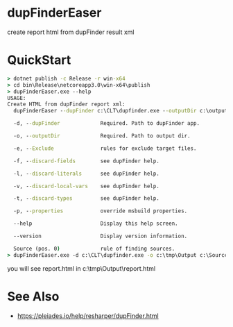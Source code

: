 # dupFinderEaser

create report html from dupFinder result xml

# QuickStart

```bat
> dotnet publish -c Release -r win-x64
> cd bin\Release\netcoreapp3.0\win-x64\publish
> dupFinderEaser.exe --help
USAGE:
Create HTML from dupFinder report xml:
  dupFinderEaser --dupFinder c:\CLT\dupfinder.exe --outputDir c:\output c:\sources\\**\*.cs

  -d, --dupFinder             Required. Path to dupFinder app.

  -o, --outputDir             Required. Path to output dir.

  -e, --Exclude               rules for exclude target files.

  -f, --discard-fields        see dupFinder help.

  -l, --discard-literals      see dupFinder help.

  -v, --discard-local-vars    see dupFinder help.

  -t, --discard-types         see dupFinder help.

  -p, --properties            override msbuild properties.

  --help                      Display this help screen.

  --version                   Display version information.

  Source (pos. 0)             rule of finding sources.
> dupFinderEaser.exe -d c:\CLT\dupfinder.exe -o c:\tmp\Output c:\Sources\your\pj\\**\*.cs
```

you will see report.html in c:\tmp\Output\report.html

# See Also

* https://pleiades.io/help/resharper/dupFinder.html


